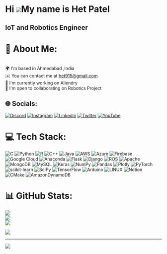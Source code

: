 Hi ![](https://user-images.githubusercontent.com/18350557/176309783-0785949b-9127-417c-8b55-ab5a4333674e.gif)My name is Het Patel
=================================================================================================================================

IoT and Robotics Engineer
-------------------------

# 💫 About Me:
<br>🌍 I'm based in Ahmedabad ,India<br>✉️ You can contact me at het915@gmail.com<br>🚀 I'm currently working on Aliendry<br>🤝 I'm open to collaborating on Robotics Project


## 🌐 Socials:
[![Discord](https://img.shields.io/badge/Discord-%237289DA.svg?logo=discord&logoColor=white)](https://discord.gg/Kofenx#8524) [![Instagram](https://img.shields.io/badge/Instagram-%23E4405F.svg?logo=Instagram&logoColor=white)](https://instagram.com/hetpatel087) [![LinkedIn](https://img.shields.io/badge/LinkedIn-%230077B5.svg?logo=linkedin&logoColor=white)](https://linkedin.com/in/hetpatel915) [![Twitter](https://img.shields.io/badge/Twitter-%231DA1F2.svg?logo=Twitter&logoColor=white)](https://twitter.com/het915) [![YouTube](https://img.shields.io/badge/YouTube-%23FF0000.svg?logo=YouTube&logoColor=white)](https://youtube.com/@hetpatel023) 

# 💻 Tech Stack:
![C](https://img.shields.io/badge/c-%2300599C.svg?style=flat&logo=c&logoColor=white) ![Python](https://img.shields.io/badge/python-3670A0?style=flat&logo=python&logoColor=ffdd54) ![R](https://img.shields.io/badge/r-%23276DC3.svg?style=flat&logo=r&logoColor=white) ![C++](https://img.shields.io/badge/c++-%2300599C.svg?style=flat&logo=c%2B%2B&logoColor=white) ![Java](https://img.shields.io/badge/java-%23ED8B00.svg?style=flat&logo=java&logoColor=white) ![AWS](https://img.shields.io/badge/AWS-%23FF9900.svg?style=flat&logo=amazon-aws&logoColor=white) ![Azure](https://img.shields.io/badge/azure-%230072C6.svg?style=flat&logo=azure-devops&logoColor=white) ![Firebase](https://img.shields.io/badge/firebase-%23039BE5.svg?style=flat&logo=firebase) ![Google Cloud](https://img.shields.io/badge/Google%20Cloud-%234285F4.svg?style=flat&logo=google-cloud&logoColor=white) ![Anaconda](https://img.shields.io/badge/Anaconda-%2344A833.svg?style=flat&logo=anaconda&logoColor=white) ![Flask](https://img.shields.io/badge/flask-%23000.svg?style=flat&logo=flask&logoColor=white) ![Django](https://img.shields.io/badge/django-%23092E20.svg?style=flat&logo=django&logoColor=white) ![ROS](https://img.shields.io/badge/ros-%230A0FF9.svg?style=flat&logo=ros&logoColor=white) ![Apache](https://img.shields.io/badge/apache-%23D42029.svg?style=flat&logo=apache&logoColor=white) ![MongoDB](https://img.shields.io/badge/MongoDB-%234ea94b.svg?style=flat&logo=mongodb&logoColor=white) ![MySQL](https://img.shields.io/badge/mysql-%2300f.svg?style=flat&logo=mysql&logoColor=white) ![Keras](https://img.shields.io/badge/Keras-%23D00000.svg?style=flat&logo=Keras&logoColor=white) ![NumPy](https://img.shields.io/badge/numpy-%23013243.svg?style=flat&logo=numpy&logoColor=white) ![Pandas](https://img.shields.io/badge/pandas-%23150458.svg?style=flat&logo=pandas&logoColor=white) ![Plotly](https://img.shields.io/badge/Plotly-%233F4F75.svg?style=flat&logo=plotly&logoColor=white) ![PyTorch](https://img.shields.io/badge/PyTorch-%23EE4C2C.svg?style=flat&logo=PyTorch&logoColor=white) ![scikit-learn](https://img.shields.io/badge/scikit--learn-%23F7931E.svg?style=flat&logo=scikit-learn&logoColor=white) ![SciPy](https://img.shields.io/badge/SciPy-%230C55A5.svg?style=flat&logo=scipy&logoColor=%white) ![TensorFlow](https://img.shields.io/badge/TensorFlow-%23FF6F00.svg?style=flat&logo=TensorFlow&logoColor=white) ![Arduino](https://img.shields.io/badge/-Arduino-00979D?style=flat&logo=Arduino&logoColor=white) ![LINUX](https://img.shields.io/badge/Linux-FCC624?style=flat&logo=linux&logoColor=black) ![Notion](https://img.shields.io/badge/Notion-%23000000.svg?style=flat&logo=notion&logoColor=white) ![CMake](https://img.shields.io/badge/CMake-%23008FBA.svg?style=flat&logo=cmake&logoColor=white) ![AmazonDynamoDB](https://img.shields.io/badge/Amazon%20DynamoDB-4053D6?style=flat&logo=Amazon%20DynamoDB&logoColor=white)
# 📊 GitHub Stats:
![](https://github-readme-stats.vercel.app/api?username=het915&theme=dark&hide_border=false&include_all_commits=true&count_private=false)<br/>
![](https://github-readme-streak-stats.herokuapp.com/?user=het915&theme=dark&hide_border=false)<br/>
![](https://github-readme-stats.vercel.app/api/top-langs/?username=het915&theme=dark&hide_border=false&include_all_commits=true&count_private=false&layout=compact)


![](https://quotes-github-readme.vercel.app/api?type=horizontal&theme=dark)

---
[![](https://visitcount.itsvg.in/api?id=het915&icon=0&color=1)](https://visitcount.itsvg.in)

<!-- Proudly created with GPRM ( https://gprm.itsvg.in ) -->
